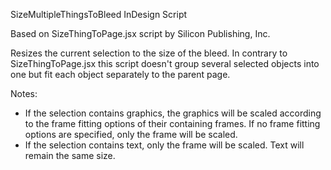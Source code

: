 SizeMultipleThingsToBleed InDesign Script

Based on SizeThingToPage.jsx script by Silicon Publishing, Inc.

Resizes the current selection to the size of the bleed. 
In contrary to SizeThingToPage.jsx this script doesn't group several selected objects into one but fit each object separately to the parent page. 

Notes:
* If the selection contains graphics, the graphics will be scaled according to the frame fitting options of their containing frames. If no frame fitting options are specified, only the frame will be scaled.
* If the selection contains text, only the frame will be scaled. Text will remain the same size.
